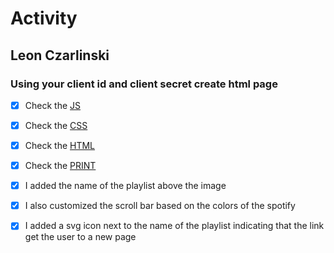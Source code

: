 # Activity

## Leon Czarlinski

### Using your client id and client secret create html page
- [X] Check the [JS](app.js)
- [X] Check the [CSS](main.css)
- [X] Check the [HTML](index.html)
- [X] Check the [PRINT](/module-10/assignments/images/output.png)

- [X] I added the name of the playlist above the image
- [X] I also customized the scroll bar based on the colors of the spotify
- [X] I added a svg icon next to the name of the playlist indicating that the link get the user to a new page